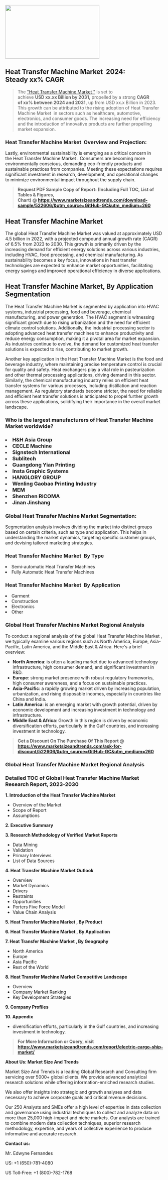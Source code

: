 <p><img class="alignnone size-medium wp-image-20088" src="https://ffe5etoiles.com/wp-content/uploads/2024/12/MST1-300x171.png" alt="" width="300" height="171" /></p><h2 id="ember46" class="ember-view reader-text-block__heading-2">Heat Transfer Machine Market &nbsp;2024: Steady&nbsp;xx% CAGR</h2><blockquote id="ember47" class="ember-view reader-text-block__blockquote">The&nbsp;<a class="app-aware-link " href="https://www.marketsizeandtrends.com/download-sample/522606/&utm_source=GitHub-GC&utm_medium=260" target="_blank" data-test-app-aware-link="">"Heat Transfer Machine Market "</a>&nbsp;is set to achieve&nbsp;<strong>USD&nbsp;xx.xx&nbsp;Billion by 2031,</strong>&nbsp;propelled by a strong&nbsp;<strong>CAGR of&nbsp;xx% between 2024 and 2031,</strong>&nbsp;up from USD xx.x Billion in 2023. This growth can be attributed to the rising adoption of&nbsp;Heat Transfer Machine Market &nbsp;in sectors such as healthcare, automotive, electronics, and consumer goods. The increasing need for efficiency and the introduction of innovative products are further propelling market expansion.</blockquote><h3 id="ember48" class="ember-view reader-text-block__heading-3">Heat Transfer Machine Market &nbsp;Overview and Projection:</h3><p id="ember49" class="ember-view reader-text-block__paragraph">Lastly, environmental sustainability is emerging as a critical concern in the&nbsp;Heat Transfer Machine Market . Consumers are becoming more environmentally conscious, demanding eco-friendly products and sustainable practices from companies. Meeting these expectations requires significant investment in research, development, and operational changes to minimize environmental impact throughout the supply chain.</p><blockquote id="ember50" class="ember-view reader-text-block__blockquote"><strong>Request PDF Sample Copy of Report: (Including Full TOC, List of Tables &amp; Figures, Chart)&nbsp;@&nbsp;<strong><a href="https://www.marketsizeandtrends.com/download-sample/522606/&utm_source=GitHub-GC&utm_medium=260" target="_blank">https://www.marketsizeandtrends.com/download-sample/522606/&utm_source=GitHub-GC&utm_medium=260</a></strong></strong></blockquote><h3 class=""> <h2>Heat Transfer Machine Market</h2><p>The global Heat Transfer Machine Market was valued at approximately USD 4.5 billion in 2022, with a projected compound annual growth rate (CAGR) of 6.5% from 2023 to 2030. This growth is primarily driven by the increasing demand for efficient energy solutions across various industries, including HVAC, food processing, and chemical manufacturing. As sustainability becomes a key focus, innovations in heat transfer technologies are expected to enhance market opportunities, facilitating energy savings and improved operational efficiency in diverse applications.</p><h2>Heat Transfer Machine Market, By Application Segmentation</h2><p>The Heat Transfer Machine Market is segmented by application into HVAC systems, industrial processing, food and beverage, chemical manufacturing, and power generation. The HVAC segment is witnessing significant growth due to rising urbanization and the need for efficient climate control solutions. Additionally, the industrial processing sector is adopting advanced heat transfer machines to enhance productivity and reduce energy consumption, making it a pivotal area for market expansion. As industries continue to evolve, the demand for customized heat transfer solutions is expected to rise, contributing to market growth.</p><p>Another key application in the Heat Transfer Machine Market is the food and beverage industry, where maintaining precise temperature control is crucial for quality and safety. Heat exchangers play a vital role in pasteurization and other thermal processing applications, driving demand in this sector. Similarly, the chemical manufacturing industry relies on efficient heat transfer systems for various processes, including distillation and reaction management. As regulatory standards become stricter, the need for reliable and efficient heat transfer solutions is anticipated to propel further growth across these applications, solidifying their importance in the overall market landscape.</p></h3><h3 id="" class="">Who is the largest manufacturers of&nbsp;Heat Transfer Machine Market worldwide?</h3><h3 class=""></Li><Li>H&H Asia Group</Li><Li> CECLE Machine</Li><Li> Signstech International</Li><Li> Sublitech</Li><Li> Guangdong Yian Printing</Li><Li> Insta Graphic Systems</Li><Li> HANGLORY GROUP</Li><Li> Wenling Gaobao Printing Industry</Li><Li> MEM</Li><Li> Shenzhen RiCOMA</Li><Li> Jinan Jinshang</h3><h3 id="ember53" class="ember-view reader-text-block__heading-3">Global&nbsp;Heat Transfer Machine Market Segmentation:</h3><p id="ember54" class="ember-view reader-text-block__paragraph">Segmentation analysis involves dividing the market into distinct groups based on certain criteria, such as type and application. This helps in understanding the market dynamics, targeting specific customer groups, and devising tailored marketing strategies.</p><h3 id="" class="">Heat Transfer Machine Market &nbsp;By Type</h3><p></Li><Li>Semi-automatic Heat Transfer Machines</Li><Li> Fully Automatic Heat Transfer Machines</p><h3 id="" class="">Heat Transfer Machine Market &nbsp;By Application</h3><p class=""></Li><Li>Garment</Li><Li> Construction</Li><Li> Electronics</Li><Li> Other</p><h3 id="ember62" class="ember-view reader-text-block__heading-3">Global Heat Transfer Machine Market Regional Analysis</h3><p id="ember63" class="ember-view reader-text-block__paragraph">To conduct a regional analysis of the global Heat Transfer Machine Market , we typically examine various regions such as North America, Europe, Asia-Pacific, Latin America, and the Middle East &amp; Africa. Here's a brief overview:</p><ul><li><strong>North America</strong>: is often a leading market due to advanced technology infrastructure, high consumer demand, and significant investment in R&amp;D.</li><li><strong>Europe</strong>: strong market presence with robust regulatory frameworks, high consumer awareness, and a focus on sustainable practices.</li><li><strong>Asia-Pacific</strong>: a rapidly growing market driven by increasing population, urbanization, and rising disposable incomes, especially in countries like China and India.</li><li><strong>Latin America</strong>: is an emerging market with growth potential, driven by economic development and increasing investment in technology and infrastructure.</li><li><strong>Middle East &amp; Africa</strong>: Growth in this region is driven by economic diversification efforts, particularly in the Gulf countries, and increasing investment in technology.</li></ul><blockquote id="ember61" class="ember-view reader-text-block__blockquote"><strong>Get a Discount On The Purchase Of This Report @ <strong><a href="https://html-cleaner.com/" target="">https://www.marketsizeandtrends.com/ask-for-discount/522606/&utm_source=GitHub-GC&utm_medium=260</a></strong></strong></blockquote><h3 id="ember62" class="ember-view reader-text-block__heading-3">Global Heat Transfer Machine Market Regional Analysis</h3><h3 id="" class="">Detailed TOC of Global Heat Transfer Machine Market Research Report, 2023-2030</h3><p id="" class=""><strong>1. Introduction of the Heat Transfer Machine Market </strong></p><ul><li>Overview of the Market</li><li>Scope of Report</li><li>Assumptions</li></ul><p id="" class=""><strong>2. Executive Summary</strong></p><p id="" class=""><strong>3. Research Methodology of Verified Market Reports</strong></p><ul><li>Data Mining</li><li>Validation</li><li>Primary Interviews</li><li>List of Data Sources</li></ul><p id="" class=""><strong>4. Heat Transfer Machine Market Outlook</strong></p><ul><li>Overview</li><li>Market Dynamics</li><li>Drivers</li><li>Restraints</li><li>Opportunities</li><li>Porters Five Force Model</li><li>Value Chain Analysis</li></ul><p id="" class=""><strong>5. Heat Transfer Machine Market , By Product</strong></p><p id="" class=""><strong>6. Heat Transfer Machine Market , By Application</strong></p><p id="" class=""><strong>7. Heat Transfer Machine Market , By Geography</strong></p><ul><li>North America</li><li>Europe</li><li>Asia Pacific</li><li>Rest of the World</li></ul><p id="" class=""><strong>8. Heat Transfer Machine Market Competitive Landscape</strong></p><ul><li>Overview</li><li>Company Market Ranking</li><li>Key Development Strategies</li></ul><p id="" class=""><strong>9. Company Profiles</strong></p><p id="" class=""><strong>10. Appendix</strong></p><ul><li>diversification efforts, particularly in the Gulf countries, and increasing investment in technology.</li></ul><blockquote id="ember65" class="ember-view reader-text-block__blockquote"><strong>For More Information or Query, visit <strong><strong><a href="https://html-cleaner.com/" target="">https://www.marketsizeandtrends.com/report/electric-cargo-ship-market/</a></strong></strong></strong></blockquote><p id="" class=""><strong>About Us: Market Size And Trends</strong></p><p id="" class="">Market Size And Trends is a leading Global Research and Consulting firm servicing over 5000+ global clients. We provide advanced analytical research solutions while offering information-enriched research studies.</p><p id="" class="">We also offer insights into strategic and growth analyses and data necessary to achieve corporate goals and critical revenue decisions.</p><p id="" class="">Our 250 Analysts and SMEs offer a high level of expertise in data collection and governance using industrial techniques to collect and analyze data on more than 25,000 high-impact and niche markets. Our analysts are trained to combine modern data collection techniques, superior research methodology, expertise, and years of collective experience to produce informative and accurate research.</p><p id="" class=""><strong>Contact us:</strong></p><p id="" class="">Mr. Edwyne Fernandes</p><p id="" class="">US: +1 (650)-781-4080</p><p id="" class="">US Toll-Free: +1 (800)-782-1768</p>
